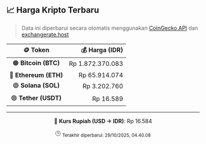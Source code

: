

<!-- HARGA_KRIPTO -->
## 📈 Harga Kripto Terbaru

> Data ini diperbarui secara otomatis menggunakan [CoinGecko API](https://www.coingecko.com/) dan [exchangerate.host](https://exchangerate.host/)

<div align="center">

| 🪙 Token | 💰 Harga (IDR) |
|:------:|---------------:|
| 🟠 **Bitcoin (BTC)**   | Rp 1.872.370.083 |
| 🔵 **Ethereum (ETH)**  | Rp 65.914.074 |
| 🟣 **Solana (SOL)**    | Rp 3.202.760 |
| 🟢 **Tether (USDT)**   | Rp 16.589 |

---

💱 **Kurs Rupiah (USD → IDR)**: Rp 16.584

🕒 <sub>Terakhir diperbarui: 29/10/2025, 04.40.08</sub>

</div>
<!-- /HARGA_KRIPTO -->